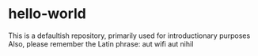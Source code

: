 # hello-world
This is a defaultish repository, primarily used for introductionary purposes
Also, please remember the Latin phrase: aut wifi aut nihil
